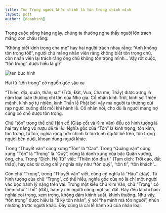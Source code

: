```yaml
---
title: Tôn Trọng người khác chính là tôn trọng chính mình
layout: post
author: [doanbinh]
---
```


Trong cuộc sống hàng ngày, chúng ta thường nghe thấy người lớn trách mắng con cháu rằng: 

“Không biết kính trọng cha mẹ” hay hai người trách nhau rằng: “Anh không tôn trọng tôi!”, người chủ mắng nhân viên rằng không biết tôn trọng chủ, còn nhân viên lại trách rằng ông chủ không tôn trọng mình… Vậy rốt cuộc, “tôn trọng” được hiểu là gì?

![ten buc hinh](http://vanhoaphatgiaovietnam.net/asset/upload/y/20150824191239-business-people-respect-japanese-culture.jpeg "ten buc hinh")

Hai từ “tôn trọng” có nguồn gốc sâu xa

“Thiên, địa, quân, thân, sư” (Trời, Đất, Vua, Cha mẹ, Thầy) được xưng là năm loại luân thường chí tôn của Nho gia. Cổ nhân kính Trời, kính sợ Thiên mệnh, kính sợ tự nhiên, kính Thần lễ Phật bởi vậy mà người ta thường cúi rạp người xuống đất mỗi khi hành lễ. Cổ nhân nói, cho dù là người mang nợ cũng có chỗ được tôn trọng.

Chữ “tôn” trong thể chữ Hán cổ (Giáp cốt và Kim Văn) đều có hình tượng là hai tay nâng vò rượu để tế lễ.. Nghĩa gốc của “Tôn” là kính trọng, tôn kính, tôn trọng, tự tôn, nghĩa rộng hơn chính là tôn kính người bề trên, tôn trọng người bên dưới, khoan dung người khác.

Trong “Thuyết văn” cũng xưng “Tôn” là “Cao”. Trong “Quảng vận” cũng xưng “Tôn” là “Trọng” là “Quý”, cũng là danh xưng của bậc Quân vương, ông, cha. Trong “Dịch. Hệ Từ” viết: “Thiên tôn địa ti” (Tạm dịch: Trời cao, đất thấp), hay các từ cùng chỉ ý nghĩa này như “tôn quý”, “tôn ti”, “tôn khách”…

Còn chữ “Trọng”, trong “Thuyết văn” viết, cũng có nghĩa là “Hậu” (dày). Từ hình tượng của chữ “Trọng”, có thể hiểu, nghĩa gốc của nó là chỉ một người vác bọc hành lý nặng trên vai. Trong một kiểu chữ Kim Văn, chữ “Trọng” có thêm chữ “Thổ” (đất), hàm ý chỉ người cõng một sọt đất. Đây đều là chỉ hàm nghĩa coi trọng, xem trọng, không dám khinh suất, khinh thường. Như vậy, “tôn trọng” được hiểu là “ti kỷ tôn nhân”, ý nói “hạ mình mà tôn người”, nhún nhường trước người khác. Đây cũng là cái lễ hành xử của nhân loại.


